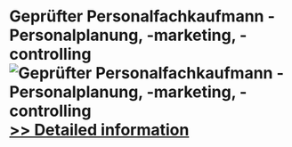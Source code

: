 # Geprüfter Personalfachkaufmann - Personalplanung, -marketing, -controlling<br />![Geprüfter Personalfachkaufmann - Personalplanung, -marketing, -controlling](https://mycommerce.akamaized.net/api/pimages/P300452397/BIG/300452397.JPG)<br />[>> Detailed information](https://secure.shareit.com/shareit/product.html?productid=300452397&affiliateid=200057808)